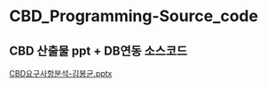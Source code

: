 # CBD_Programming-Source_code

## CBD 산출물 ppt + DB연동 소스코드
[CBD요구사항분석-김봉균.pptx](https://github.com/Maister-Kim/CBD_Programming-Source_code/files/8955869/CBD.-.pptx)

